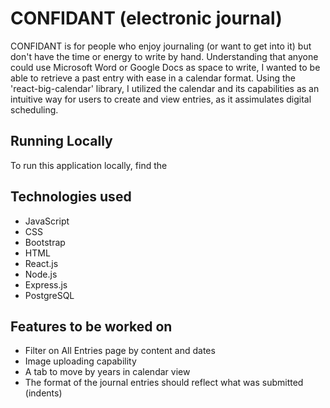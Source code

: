# CONFIDANT (electronic journal)

CONFIDANT is for people who enjoy journaling (or want to get into it) but don't have the time or energy to write by hand. Understanding that anyone could use Microsoft Word or Google Docs as space to write, I wanted to be able to retrieve a past entry with ease in a calendar format. Using the 'react-big-calendar' library, I utilized the calendar and its capabilities as an intuitive way for users to create and view entries, as it assimulates digital scheduling.

## Running Locally
To run this application locally, find the 

## Technologies used
- JavaScript
- CSS
- Bootstrap
- HTML
- React.js
- Node.js
- Express.js 
- PostgreSQL

## Features to be worked on
- Filter on All Entries page by content and dates
- Image uploading capability
- A tab to move by years in calendar view
- The format of the journal entries should reflect what was submitted (indents)
